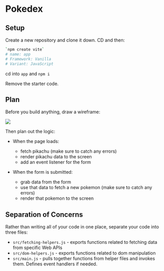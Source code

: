 # Pokedex

## Setup

Create a new repository and clone it down. CD and then:

```sh
`npm create vite`
# name: app
# Framework: Vanilla
# Variant: JavaScript
```

cd into `app` and `npm i`

Remove the starter code.

## Plan

Before you build anything, draw a wireframe:

![](./pokedex-wireframe.svg)

Then plan out the logic:
* When the page loads:
  * fetch pikachu (make sure to catch any errors)
  * render pikachu data to the screen
  * add an event listener for the form

* When the form is submitted:
  * grab data from the form
  * use that data to fetch a new pokemon (make sure to catch any errors)
  * render that pokemon to the screen

## Separation of Concerns

Rather than writing all of your code in one place, separate your code into three files:
- `src/fetching-helpers.js` - exports functions related to fetching data from specific Web APIs
- `src/dom-helpers.js` - exports functions related to dom manipulation
- `src/main.js` - pulls together functions from helper files and invokes them. Defines event handlers if needed.